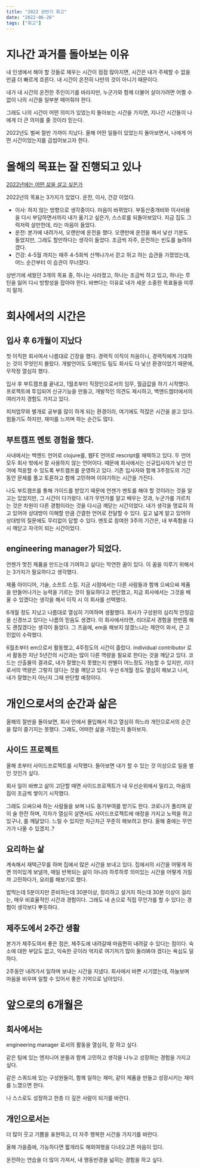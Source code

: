 ```yaml
---
title: "2022 상반기 회고"
date: "2022-06-26"
tags: ["회고"]
---
```


<!-- end -->

# 지나간 과거를 돌아보는 이유

내 인생에서 해야 할 것들로 채우는 시간이 점점 많아지면, 시간은 내가 주체할 수 없을 만큼 더 빠르게 흐른다. 내 시간이 온전히 나만의 것이 아니기 때문이다.

내가 내 시간의 온전한 주인이기를 바라지만, 누군가와 함께 더불어 살아가려면 어쩔 수 없이 나의 시간을 일부분 떼어줘야 한다.

그래도 나의 시간이 어떤 의미가 있었는지 돌아보는 시간을 가지면, 지나간 시간들이 나에게 더 큰 의미를 줄 것이라 믿는다.

2022년도 벌써 절반 가까이 지났다. 올해 어떤 일들이 있었는지 돌아보면서, 나에게 어떤 시간이었는지를 곱씹어보고자 한다.

# 올해의 목표는 잘 진행되고 있나

[2022년에는 어떤 삶을 살고 싶은가](https://www.notion.so/2022-59a86f3617e24eb3b2a528f4198d0bd5)

2022년의 목표는 3가지가 있었다. 운전, 이사, 건강 이었다.

- 이사: 하지 않는 방향으로 생각중이다. 마음이 바뀌었다. 부동산중개비와 이사비용을 다시 부담하면서까지 내가 옮기고 싶은가, 스스로를 되돌아보았다. 지금 집도 그럭저럭 살만한데, 라는 마음이 들었다.
- 운전: 본가에 내려가서, 오랜만에 운전을 했다. 오랜만에 운전을 해서 낯선 기분도 들었지만, 그래도 할만하다는 생각이 들었다. 조금씩 자주, 운전하는 빈도를 늘려야겠다.
- 건강: 4-5월 까지는 매주 4-5회씩 산책나가서 걷고 뛰고 하는 습관을 가졌었는데, 어느 순간부터 이 습관이 무너졌다.

상반기에 세웠던 3개의 목표 중, 하나는 사라졌고, 하나는 조금씩 하고 있고, 하나는 루틴을 잃어 다시 방향성을 잡아야 한다. 바쁘다는 이유로 내가 세운 소중한 목표들을 미루지 말자.

# 회사에서의 시간은

## 입사 후 6개월이 지났다

첫 이직한 회사여서 나름대로 긴장을 했다. 경력직 이직이 처음이니, 경력직에게 기대하는 것이 무엇인지 몰랐다. 개발언어도 도메인도 팀도 회사도 다 낯선 환경이었기 때문에, 무작정 열심히 했다.

입사 후 부트캠프를 끝내고, 1월초부터 직장인으로서의 임무, 월급값을 하기 시작했다. 프로젝트에 투입되어 신규기능을 만들고, 개발적인 의견도 제시하고, 백엔드챕터에서의 여러가지 경험도 가지고 있다.

피처업무와 별개로 공부를 많이 하게 되는 환경이라, 여기에도 적잖은 시간을 쏟고 있다. 힘들기도 하지만, 재미를 느끼며 하는 순간도 많다.

## 부트캠프 멘토 경험을 했다.

사내에서는 백엔드 언어로 clojure를, 웹FE 언어로 rescript를 채택하고 있다. 두 언어 모두 회사 밖에서 잘 사용하지 않는 언어이다. 때문에 회사에서는 신규입사자가 낯선 언어에 적응할 수 있도록 부트캠프를 운영하고 있다. 기존 입사자와 함께 3주정도의 기간동안 문제를 풀고 토론하고 함께 고민하며 이야기하는 시간을 가진다.

나도 부트캠프를 통해 가이드를 받았기 때문에 언젠가 멘토를 해야 할 것이라는 것을 알고는 있었지만, 그 시간이 다가왔다. 내가 무언가를 알고 배우는 것과, 누군가를 가르치는 것은 차원이 다른 경험이라는 것을 다시금 깨닫는 시간이었다. 내가 생각을 명료히 하고 있어야 상대방이 이해할 만큼 간결한 언어로 전달할 수 있다. 깊고 넓게 알고 있어야 상대방의 질문에도 무리없이 답할 수 있다. 멘토로 참여한 3주의 기간은, 내 부족함을 다시 깨닫고 자극이 되는 시간이었다.

## engineering manager가 되었다.

언젠가 멋진 제품을 만드는데 기여하고 싶다는 막연한 꿈이 있다. 이 꿈을 이루기 위해서는 3가지가 필요하다고 생각했다.

제품 아이디어, 기술, 소프트 스킬. 지금 시점에서는 다른 사람들과 함께 으쌰으쌰 제품을 만들어나가는 능력을 기르는 것이 필요하다고 판단했고, 지금 회사에서는 그것을 배울 수 있겠다는 생각을 해서 이직 시 이 회사를 선택했다.

6개월 정도 지났고 나름대로 열심히 기여하며 생활했다. 회사가 구성원의 심리적 안정감을 신경쓰고 있다는 나름의 믿음도 생겼다. 이 회사에서라면, 리더로서 경험을 한번쯤 해도 괜찮겠다는 생각이 들었다. 그 즈음에, em을 해보지 않겠느냐는 제안이 와서, 큰 고민없이 수락했다.

6월초부터 em으로서 활동했고, 4주정도의 시간이 흘렀다. individual contributor 로서 활동한 지난 5년간의 시간과는 많이 다른 역량을 필요로 한다는 것을 깨닫고 있다. 코드는 산출물의 결과로, 내가 잘했는지 못했는지 판별이 어느정도 가늠할 수 있지만, 리더로서의 역량은 그렇지 않다는 것을 깨닫고 있다. 우선 6개월 정도 열심히 해보고 나서, 내가 잘했는지 아닌지 그때 판단할 예정이다.

# 개인으로서의 순간과 삶은

올해의 절반을 돌아보면, 회사 안에서 몰입해서 하고 열심히 하느라 개인으로서의 순간을 많이 즐기지는 못했다. 그래도, 어떠한 삶을 가졌는지 돌아보자.

## 사이드 프로젝트

올해 초부터 사이드프로젝트를 시작했다. 돌아보면 내가 할 수 있는 것 이상으로 일을 벌인 것인가 싶다.

회사 일이 바쁘고 삶이 고단할 때면 사이드프로젝트가 내 우선순위에서 밀리고, 마음의 짐이 조금씩 쌓이기 시작했다.

그래도 으쌰으쌰 하는 사람들을 보며 나도 동기부여를 받기도 한다. 코로나가 풀리며 같이 술 한잔 하며, 각자가 열심히 살면서도 사이드프로젝트에 애정을 가지고 노력을 하고 있구나, 를 깨달았다. 느릴 수 있지만 차근차근 꾸준히 해보려고 한다. 올해 중에는 무언가가 나올 수 있겠지..?

## 요리하는 삶

계속해서 재택근무를 하며 집에서 많은 시간을 보내고 있다. 집에서의 시간을 어떻게 하면 의미있게 보낼까, 매일 반복되는 삶이 아니라 하루하루 의미있는 시간을 어떻게 가질까 고민하다가, 요리를 해보기로 했다.

밥먹는데 5분이지만 준비하는데 30분이상, 정리하고 설거지 하는데 30분 이상이 걸리는, 매우 비효율적인 시간과 경험이다. 그래도 내 손으로 직접 무언가를 할 수 있다는 경험이 생각보다 뿌듯하다.

## 제주도에서 2주간 생활

본가가 제주도여서 좋은 점은, 제주도에 내려갈때 마음편히 내려갈 수 있다는 점이다. 숙소에 대한 부담도 없고, 익숙한 곳이라 억지로 여기저기 많이 둘러봐야 겠다는 욕심도 덜하다.

2주동안 내려가서 일하며 보내는 시간을 지냈다. 회사에서 바쁜 시기였는데, 하늘보며 마음을 비우며 일할 수 있어서 좋은 기억으로 남아있다.

# 앞으로의 6개월은

## 회사에서는

engineering manager 로서의 활동을 열심히, 잘 하고 싶다.

같은 팀에 있는 엔지니어 분들과 함께 고민하고 생각을 나누고 성장하는 경험을 가지고 싶다.

같은 스쿼드에 있는 구성원들이, 함께 일하는 재미, 같이 제품을 만들고 성장시키는 재미를 느꼈으면 한다.

나 스스로도 성장하고 한층 더 깊은 사람이 되기를 바란다.

## 개인으로서는

더 많이 웃고 기쁨을 표현하고, 더 자주 행복한 시간을 가지기를 바란다.

올해 가을즘에, 가능하다면 짧게라도 해외여행을 다녀오고픈 마음이 있다.

운전하는 연습을 더 많이 가져서, 내 행동반경을 넓히는 경험을 하고 싶다.
